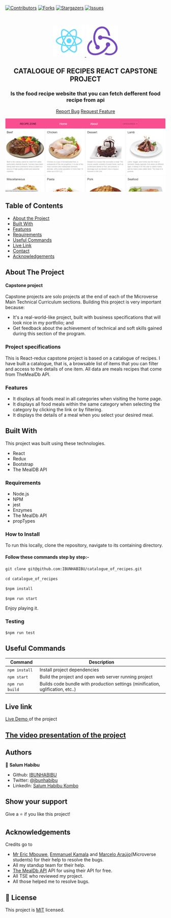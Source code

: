 [![Contributors][contributors-shield]][contributors-url]
[![Forks][forks-shield]][forks-url]
[![Stargazers][stars-shield]][stars-url]
[![Issues][issues-shield]][issues-url]

<br />

<p align="center">
  <a href="git@github.com:IBUNHABIBU/catalogue_of_recipes.git">
    <p align="center">
      <img src="https://raw.githubusercontent.com/github/explore/80688e429a7d4ef2fca1e82350fe8e3517d3494d/topics/react/react.png" alt="React" width="100" height="100">
      <img src="https://raw.githubusercontent.com/github/explore/80688e429a7d4ef2fca1e82350fe8e3517d3494d/topics/redux/redux.png" alt="Redux" width="100" height="100">
     </p>
  </a>

  <h2 align="center"> CATALOGUE OF RECIPES REACT CAPSTONE PROJECT</h2>
  <h3 align="center"> Is the food recipe website that you can fetch defferent food recipe from api</h3>

  <p align="center">
    <a href="https://github.com/IBUNHABIBU/catalogue_of_recipes/issues">Report Bug</a>
    <a href="https://github.com/IBUNHABIBU/catalogue_of_recipes/issues">Request Feature</a>
  </p>
</p>


![screenshot](https://github.com/IBUNHABIBU/catalogue_of_recipes/blob/feature/public/home.PNG)
<!-- ![screenshot](https://github.com/IBUNHABIBU/catalogue_of_recipes/blob/testing/public/calculator.PNG) -->

## Table of Contents

* [About the Project](#about-the-project)
* [Built With](#built-with)
* [Features](#features)
* [Requirements](#requirements)
* [Useful Commands](#useful-commands)
* [Live Link](#Live-link)
* [Contact](#Authors)
* [Acknowledgements](#Acknowledgements)

<!-- ABOUT THE PROJECT -->
## About The Project
#### Capstone project

Capstone projects are solo projects at the end of each of the Microverse Main Technical Curriculum sections. Building this project is very important because:

- It's a real-world-like project, built with business specifications that will look nice in my portfolio; and
- Get feedback about the achievement of technical and soft skills gained during this section of the program.

### Project specifications

This is React-redux capstone project is based on a catalogue of recipes. I have built a catalogue, that is, a browsable list of items that you can filter and access to the details of one item. All data are meals recipes that come from TheMealDb API.

### Features

  - It displays all foods meal in all categories when visiting the home page.
  - It displays all food meals within the same category when selecting the category by clicking the link or by filtering.
  - It displays the details of a meal when you select your desired meal.


<!-- BUILD WITH -->
## Built With

This project was built using these technologies.
* React
* Redux
* Bootstrap
* The MealDB API


### Requirements

- Node.js
- NPM
- jest
- Enzymes
- The MealDb API
- propTypes

### How to Install 

To run this locally, clone the repository, navigate to its containing directory.

#### Follow these commands step by step:-

`
git clone git@github.com:IBUNHABIBU/catalogue_of_recipes.git
`

`
cd catalogue_of_recipes
`

 `$npm install `
 
 
 `$npm run start`
 
Enjoy playing it.

### Testing

 `$npm run test `


## Useful Commands

| Command | Description |
|---------|-------------|
| `npm install` | Install project dependencies |
| `npm start` | Build the project and open web server running project |
| `npm run build` | Builds code bundle with production settings (minification, uglification, etc..) |

<!-- ### How to play -->

<!-- CONTACT -->


## Live link

[Live Demo ](https://slm-foodrecipe.herokuapp.com/) of the project

## [The video presentation of the project](https://www.youtube.com/watch?v=VW7r0R3_HqY&t=20s) 

## Authors

👤 **Salum Habibu** 
    
* Github: [IBUNHABIBU](https://github.com/IBUNHABIBU)
* Twitter: [@ibunhabibu](https://twitter.com/Ibunhabibu)
* LinkedIn: [Salum Habibu Kombo](https://www.linkedin.com/in/salum-habibu/)

## Show your support

Give a :star: if you like this project!


## Acknowledgements
Credits go to 
- [Mr Eric Mbouwe](https://github.com/EricMbouwe), [Emmanuel Kamala](https://github.com/emmanuelkamala) and [Marcelo Araújo](https://github.com/marcelomaidden)(Microverse students) for their help to resolve the bugs.
- All my standup team for their help.
- [The MealDb API](https://www.themealdb.com/api.php) API for using their API for free.
- All TSE who reviewed my project.
- All those helped me to resolve bugs.

<!-- MARKDOWN LINKS & IMAGES -->
<!-- https://www.markdownguide.org/basic-syntax/#reference-style-links -->
[contributors-shield]: https://img.shields.io/github/contributors/IBUNHABIBU/catalogue_of_recipes.svg?style=flat-square
[contributors-url]: https://github.com/IBUNHABIBU/catalogue_of_recipes/graphs/contributors
[forks-shield]: https://img.shields.io/github/forks/IBUNHABIBU/catalogue_of_recipes.svg?style=flat-square
[forks-url]: https://github.com/IBUNHABIBU/catalogue_of_recipes/network/members
[stars-shield]: https://img.shields.io/github/stars/IBUNHABIBU/catalogue_of_recipes.svg?style=flat-square
[stars-url]: https://github.com/IBUNHABIBU/catalogue_of_recipes/stargazers
[issues-shield]: https://img.shields.io/github/issues/IBUNHABIBU/catalogue_of_recipes.svg?style=flat-square
[issues-url]: https://github.com/IBUNHABIBU/catalogue_of_recipes/issues

## 📝 License

This project is [MIT](https://opensource.org/licenses/MIT) licensed.